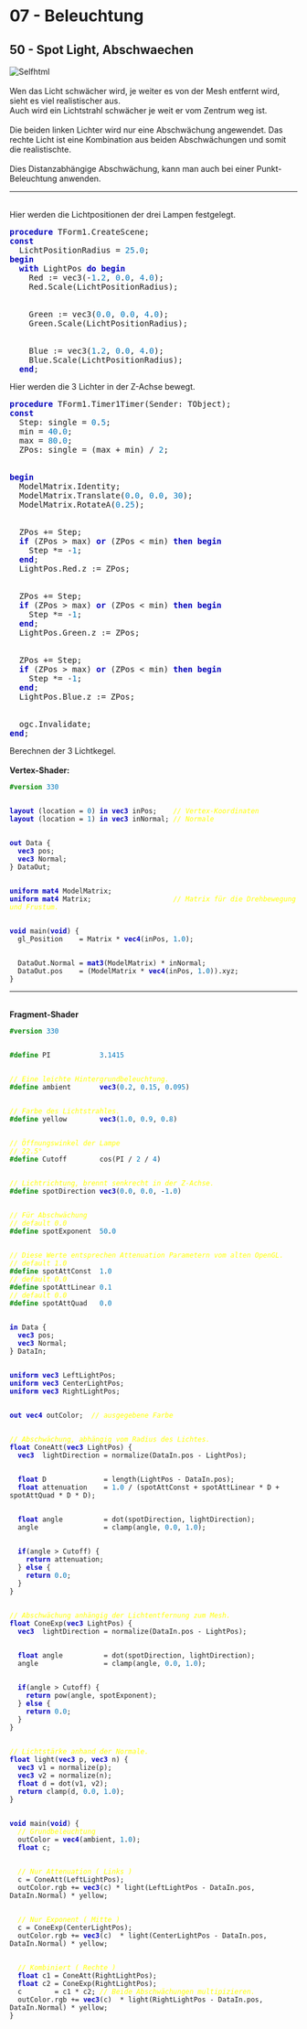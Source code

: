 <html>
    <b><h1>07 - Beleuchtung</h1></b>
    <b><h2>50 - Spot Light, Abschwaechen</h2></b>
<img src="image.png" alt="Selfhtml"><br><br>
Wen das Licht schwächer wird, je weiter es von der Mesh entfernt wird, sieht es viel realistischer aus.<br>
Auch wird ein Lichtstrahl schwächer je weit er vom Zentrum weg ist.<br>
<br>
Die beiden linken Lichter wird nur eine Abschwächung angewendet. Das rechte Licht ist eine Kombination aus beiden Abschwächungen und somit die realistischte.<br>
<br>
Dies Distanzabhängige Abschwächung, kann man auch bei einer Punkt-Beleuchtung anwenden.<br>
<hr><br>
Hier werden die Lichtpositionen der drei Lampen festgelegt.<br>
<pre><code=scal><b><font color="0000BB">procedure</font></b> TForm1.CreateScene;
<b><font color="0000BB">const</font></b>
  LichtPositionRadius = <font color="#0077BB">25</font>.<font color="#0077BB">0</font>;
<b><font color="0000BB">begin</font></b>
  <b><font color="0000BB">with</font></b> LightPos <b><font color="0000BB">do</font></b> <b><font color="0000BB">begin</font></b>
    Red := vec3(-<font color="#0077BB">1</font>.<font color="#0077BB">2</font>, <font color="#0077BB">0</font>.<font color="#0077BB">0</font>, <font color="#0077BB">4</font>.<font color="#0077BB">0</font>);
    Red.Scale(LichtPositionRadius);
<br>
    Green := vec3(<font color="#0077BB">0</font>.<font color="#0077BB">0</font>, <font color="#0077BB">0</font>.<font color="#0077BB">0</font>, <font color="#0077BB">4</font>.<font color="#0077BB">0</font>);
    Green.Scale(LichtPositionRadius);
<br>
    Blue := vec3(<font color="#0077BB">1</font>.<font color="#0077BB">2</font>, <font color="#0077BB">0</font>.<font color="#0077BB">0</font>, <font color="#0077BB">4</font>.<font color="#0077BB">0</font>);
    Blue.Scale(LichtPositionRadius);
  <b><font color="0000BB">end</font></b>;</code></pre>
Hier werden die 3 Lichter in der Z-Achse bewegt.<br>
<pre><code=scal><b><font color="0000BB">procedure</font></b> TForm1.Timer1Timer(Sender: TObject);
<b><font color="0000BB">const</font></b>
  Step: single = <font color="#0077BB">0</font>.<font color="#0077BB">5</font>;
  min = <font color="#0077BB">40</font>.<font color="#0077BB">0</font>;
  max = <font color="#0077BB">80</font>.<font color="#0077BB">0</font>;
  ZPos: single = (max + min) / <font color="#0077BB">2</font>;
<br>
<b><font color="0000BB">begin</font></b>
  ModelMatrix.Identity;
  ModelMatrix.Translate(<font color="#0077BB">0</font>.<font color="#0077BB">0</font>, <font color="#0077BB">0</font>.<font color="#0077BB">0</font>, <font color="#0077BB">30</font>);
  ModelMatrix.RotateA(<font color="#0077BB">0</font>.<font color="#0077BB">25</font>);
<br>
  ZPos += Step;
  <b><font color="0000BB">if</font></b> (ZPos &gt; max) <b><font color="0000BB">or</font></b> (ZPos &lt; min) <b><font color="0000BB">then</font></b> <b><font color="0000BB">begin</font></b>
    Step *= -<font color="#0077BB">1</font>;
  <b><font color="0000BB">end</font></b>;
  LightPos.Red.z := ZPos;
<br>
  ZPos += Step;
  <b><font color="0000BB">if</font></b> (ZPos &gt; max) <b><font color="0000BB">or</font></b> (ZPos &lt; min) <b><font color="0000BB">then</font></b> <b><font color="0000BB">begin</font></b>
    Step *= -<font color="#0077BB">1</font>;
  <b><font color="0000BB">end</font></b>;
  LightPos.Green.z := ZPos;
<br>
  ZPos += Step;
  <b><font color="0000BB">if</font></b> (ZPos &gt; max) <b><font color="0000BB">or</font></b> (ZPos &lt; min) <b><font color="0000BB">then</font></b> <b><font color="0000BB">begin</font></b>
    Step *= -<font color="#0077BB">1</font>;
  <b><font color="0000BB">end</font></b>;
  LightPos.Blue.z := ZPos;
<br>
  ogc.Invalidate;
<b><font color="0000BB">end</font></b>;</code></pre>
Berechnen der 3 Lichtkegel.<br>
<br>
<b>Vertex-Shader:</b><br>
<pre><code><b><font color="#008800">#version</font></b> <font color="#0077BB">330</font>
<br>
<b><font color="0000BB">layout</font></b> (location = <font color="#0077BB">0</font>) <b><font color="0000BB">in</font></b> <b><font color="0000BB">vec3</font></b> inPos;    <i><font color="#FFFF00">// Vertex-Koordinaten</font></i>
<b><font color="0000BB">layout</font></b> (location = <font color="#0077BB">1</font>) <b><font color="0000BB">in</font></b> <b><font color="0000BB">vec3</font></b> inNormal; <i><font color="#FFFF00">// Normale</font></i>
<br>
<b><font color="0000BB">out</font></b> Data {
  <b><font color="0000BB">vec3</font></b> pos;
  <b><font color="0000BB">vec3</font></b> Normal;
} DataOut;
<br>
<b><font color="0000BB">uniform</font></b> <b><font color="0000BB">mat4</font></b> ModelMatrix;
<b><font color="0000BB">uniform</font></b> <b><font color="0000BB">mat4</font></b> Matrix;                    <i><font color="#FFFF00">// Matrix für die Drehbewegung und Frustum.</font></i>
<br>
<b><font color="0000BB">void</font></b> main(<b><font color="0000BB">void</font></b>) {
  gl_Position    = Matrix * <b><font color="0000BB">vec4</font></b>(inPos, <font color="#0077BB">1</font>.<font color="#0077BB">0</font>);
<br>
  DataOut.Normal = <b><font color="0000BB">mat3</font></b>(ModelMatrix) * inNormal;
  DataOut.pos    = (ModelMatrix * <b><font color="0000BB">vec4</font></b>(inPos, <font color="#0077BB">1</font>.<font color="#0077BB">0</font>)).xyz;
}
</code></pre>
<hr><br>
<b>Fragment-Shader</b><br>
<pre><code><b><font color="#008800">#version</font></b> <font color="#0077BB">330</font>
<br>
<b><font color="#008800">#define</font></b> PI            <font color="#0077BB">3</font>.<font color="#0077BB">1415</font>
<br>
<i><font color="#FFFF00">// Eine leichte Hintergrundbeleuchtung.</font></i>
<b><font color="#008800">#define</font></b> ambient       <b><font color="0000BB">vec3</font></b>(<font color="#0077BB">0</font>.<font color="#0077BB">2</font>, <font color="#0077BB">0</font>.<font color="#0077BB">15</font>, <font color="#0077BB">0</font>.<font color="#0077BB">095</font>)
<br>
<i><font color="#FFFF00">// Farbe des Lichtstrahles.</font></i>
<b><font color="#008800">#define</font></b> yellow        <b><font color="0000BB">vec3</font></b>(<font color="#0077BB">1</font>.<font color="#0077BB">0</font>, <font color="#0077BB">0</font>.<font color="#0077BB">9</font>, <font color="#0077BB">0</font>.<font color="#0077BB">8</font>)
<br>
<i><font color="#FFFF00">// Öffnungswinkel der Lampe</font></i>
<i><font color="#FFFF00">// 22.5°</font></i>
<b><font color="#008800">#define</font></b> Cutoff        cos(PI / <font color="#0077BB">2</font> / <font color="#0077BB">4</font>)
<br>
<i><font color="#FFFF00">// Lichtrichtung, brennt senkrecht in der Z-Achse.</font></i>
<b><font color="#008800">#define</font></b> spotDirection <b><font color="0000BB">vec3</font></b>(<font color="#0077BB">0</font>.<font color="#0077BB">0</font>, <font color="#0077BB">0</font>.<font color="#0077BB">0</font>, -<font color="#0077BB">1</font>.<font color="#0077BB">0</font>)
<br>
<i><font color="#FFFF00">// Für Abschwächung</font></i>
<i><font color="#FFFF00">// default 0.0</font></i>
<b><font color="#008800">#define</font></b> spotExponent  <font color="#0077BB">50</font>.<font color="#0077BB">0</font>
<br>
<i><font color="#FFFF00">// Diese Werte entsprechen Attenuation Parametern vom alten OpenGL.</font></i>
<i><font color="#FFFF00">// default 1.0</font></i>
<b><font color="#008800">#define</font></b> spotAttConst  <font color="#0077BB">1</font>.<font color="#0077BB">0</font>
<i><font color="#FFFF00">// default 0.0</font></i>
<b><font color="#008800">#define</font></b> spotAttLinear <font color="#0077BB">0</font>.<font color="#0077BB">1</font>
<i><font color="#FFFF00">// default 0.0</font></i>
<b><font color="#008800">#define</font></b> spotAttQuad   <font color="#0077BB">0</font>.<font color="#0077BB">0</font>
<br>
<b><font color="0000BB">in</font></b> Data {
  <b><font color="0000BB">vec3</font></b> pos;
  <b><font color="0000BB">vec3</font></b> Normal;
} DataIn;
<br>
<b><font color="0000BB">uniform</font></b> <b><font color="0000BB">vec3</font></b> LeftLightPos;
<b><font color="0000BB">uniform</font></b> <b><font color="0000BB">vec3</font></b> CenterLightPos;
<b><font color="0000BB">uniform</font></b> <b><font color="0000BB">vec3</font></b> RightLightPos;
<br>
<b><font color="0000BB">out</font></b> <b><font color="0000BB">vec4</font></b> outColor;  <i><font color="#FFFF00">// ausgegebene Farbe</font></i>
<br>
<i><font color="#FFFF00">// Abschwächung, abhängig vom Radius des Lichtes.</font></i>
<b><font color="0000BB">float</font></b> ConeAtt(<b><font color="0000BB">vec3</font></b> LightPos) {
  <b><font color="0000BB">vec3</font></b>  lightDirection = normalize(DataIn.pos - LightPos);
<br>
  <b><font color="0000BB">float</font></b> D              = length(LightPos - DataIn.pos);
  <b><font color="0000BB">float</font></b> attenuation    = <font color="#0077BB">1</font>.<font color="#0077BB">0</font> / (spotAttConst + spotAttLinear * D + spotAttQuad * D * D);
<br>
  <b><font color="0000BB">float</font></b> angle          = dot(spotDirection, lightDirection);
  angle                = clamp(angle, <font color="#0077BB">0</font>.<font color="#0077BB">0</font>, <font color="#0077BB">1</font>.<font color="#0077BB">0</font>);
<br>
  <b><font color="0000BB">if</font></b>(angle &gt; Cutoff) {
    <b><font color="0000BB">return</font></b> attenuation;
  } <b><font color="0000BB">else</font></b> {
    <b><font color="0000BB">return</font></b> <font color="#0077BB">0</font>.<font color="#0077BB">0</font>;
  }
}
<br>
<i><font color="#FFFF00">// Abschwächung anhängig der Lichtentfernung zum Mesh.</font></i>
<b><font color="0000BB">float</font></b> ConeExp(<b><font color="0000BB">vec3</font></b> LightPos) {
  <b><font color="0000BB">vec3</font></b>  lightDirection = normalize(DataIn.pos - LightPos);
<br>
  <b><font color="0000BB">float</font></b> angle          = dot(spotDirection, lightDirection);
  angle                = clamp(angle, <font color="#0077BB">0</font>.<font color="#0077BB">0</font>, <font color="#0077BB">1</font>.<font color="#0077BB">0</font>);
<br>
  <b><font color="0000BB">if</font></b>(angle &gt; Cutoff) {
    <b><font color="0000BB">return</font></b> pow(angle, spotExponent);
  } <b><font color="0000BB">else</font></b> {
    <b><font color="0000BB">return</font></b> <font color="#0077BB">0</font>.<font color="#0077BB">0</font>;
  }
}
<br>
<i><font color="#FFFF00">// Lichtstärke anhand der Normale.</font></i>
<b><font color="0000BB">float</font></b> light(<b><font color="0000BB">vec3</font></b> p, <b><font color="0000BB">vec3</font></b> n) {
  <b><font color="0000BB">vec3</font></b> v1 = normalize(p);
  <b><font color="0000BB">vec3</font></b> v2 = normalize(n);
  <b><font color="0000BB">float</font></b> d = dot(v1, v2);
  <b><font color="0000BB">return</font></b> clamp(d, <font color="#0077BB">0</font>.<font color="#0077BB">0</font>, <font color="#0077BB">1</font>.<font color="#0077BB">0</font>);
}
<br>
<b><font color="0000BB">void</font></b> main(<b><font color="0000BB">void</font></b>) {
  <i><font color="#FFFF00">// Grundbeleuchtung</font></i>
  outColor = <b><font color="0000BB">vec4</font></b>(ambient, <font color="#0077BB">1</font>.<font color="#0077BB">0</font>);
  <b><font color="0000BB">float</font></b> c;
<br>
  <i><font color="#FFFF00">// Nur Attenuation ( Links )</font></i>
  c = ConeAtt(LeftLightPos);
  outColor.rgb += <b><font color="0000BB">vec3</font></b>(c) * light(LeftLightPos - DataIn.pos, DataIn.Normal) * yellow;
<br>
  <i><font color="#FFFF00">// Nur Exponent ( Mitte )</font></i>
  c = ConeExp(CenterLightPos);
  outColor.rgb += <b><font color="0000BB">vec3</font></b>(c)  * light(CenterLightPos - DataIn.pos, DataIn.Normal) * yellow;
<br>
  <i><font color="#FFFF00">// Kombiniert ( Rechte )</font></i>
  <b><font color="0000BB">float</font></b> c1 = ConeAtt(RightLightPos);
  <b><font color="0000BB">float</font></b> c2 = ConeExp(RightLightPos);
  c        = c1 * c2; <i><font color="#FFFF00">// Beide Abschwächungen multipizieren.</font></i>
  outColor.rgb += <b><font color="0000BB">vec3</font></b>(c)  * light(RightLightPos - DataIn.pos, DataIn.Normal) * yellow;
}
<br>
</code></pre>
<br>
</html>
